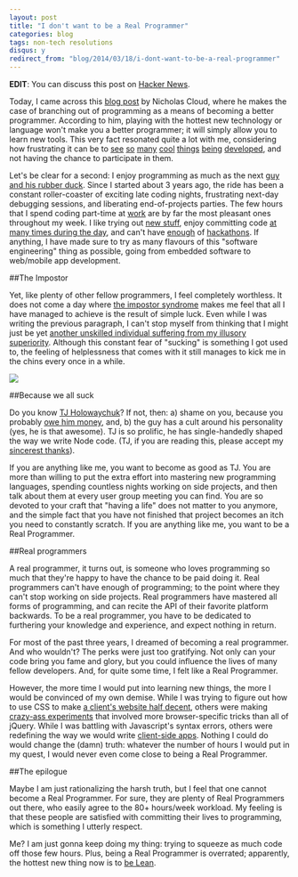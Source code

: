 ```yaml
---
layout: post
title: "I don't want to be a Real Programmer"
categories: blog
tags: non-tech resolutions
disqus: y
redirect_from: "blog/2014/03/18/i-dont-want-to-be-a-real-programmer"
---
```


**EDIT**: You can discuss this post on [Hacker News](https://news.ycombinator.com/item?id=7427286).

Today, I came across this [blog post](http://www.nicholascloud.com/2014/03/how-to-be-a-sane-programmer/) by Nicholas Cloud, where he makes the case of branching out of programming as a means of becoming a better programmer. According to him, playing with the hottest new technology or language won't make you a better programmer; it will simply allow you to learn new tools. This very fact resonated quite a lot with me, considering how frustrating it can be to [see](http://componentjs.com/) [so](https://www.meteor.com/) [many](http://brackets.io/) [cool](http://pazguille.github.io/voix/) [things](http://noflojs.org/) [being](http://developer.android.com/wear/index.html) [developed](http://developer.marvel.com/), and not having the chance to participate in them.

Let's be clear for a second: I enjoy programming as much as the next [guy and his rubber duck](http://en.wikipedia.org/wiki/Rubber_duck_debugging). Since I started about 3 years ago, the ride has been a constant roller-coaster of exciting late coding nights, frustrating next-day debugging sessions, and liberating end-of-projects parties. The few hours that I spend coding part-time at [work](http://www.radialpoint.com/) are by far the most pleasant ones throughout my week. I like trying out [new stuff](https://github.com/anas-ambri), enjoy committing code [at many times during the day](http://osrc.dfm.io/anas-ambri#stats), and can't have [enough](https://github.com/anas-ambri/CodeShip) of [hackathons](https://github.com/anas-ambri/Chatty). If anything, I have made sure to try as many flavours of this "software engineering" thing as possible, going from embedded software to web/mobile app development. 

##The Impostor

Yet, like plenty of other fellow programmers, I feel completely worthless. It does not come a day where [the impostor syndrome](http://en.wikipedia.org/wiki/Impostor_syndrome) makes me feel that all I have managed to achieve is the result of simple luck. Even while I was writing the previous paragraph, I can't stop myself from thinking that I might just be yet [another unskilled individual suffering from my illusory superiority](http://en.wikipedia.org/wiki/Dunning%E2%80%93Kruger_effect). Although this constant fear of "sucking" is something I got used to, the feeling of helplessness that comes with it still manages to kick me in the chins every once in a while.

<img src="http://i.imgur.com/UdcGR7G.jpg" />

##Because we all suck

Do you know [TJ Holowaychuk](https://medium.com/@tjholowaychuk)? If not, then: a) shame on you, because you probably [owe him money](http://www.quora.com/TJ-Holowaychuk-1/How-is-TJ-Holowaychuk-so-insanely-productive), and, b) the guy has a cult around his personality (yes, he is that awesome). TJ is so prolific, he has single-handedly shaped the way we write Node code. (TJ, if you are reading this, please accept my [sincerest thanks](https://www.youtube.com/watch?v=06ziRDbirZg)).

If you are anything like me, you want to become as good as TJ. You are more than willing to put the extra effort into mastering new programming languages, spending countless nights working on side projects, and then talk about them at every user group meeting you can find. You are so devoted to your craft that "having a life" does not matter to you anymore, and the simple fact that you have not finished that project becomes an itch you need to constantly scratch. If you are anything like me, you want to be a Real Programmer.


##Real programmers

A real programmer, it turns out, is someone who loves programming so much that they're happy to have the chance to be paid doing it. Real programmers can't have enough of programming; to the point where they can't stop working on side projects. Real programmers have mastered all forms of programming, and can recite the API of their favorite platform backwards. To be a real programmer, you have to be dedicated to furthering your knowledge and experience, and expect nothing in return.

For most of the past three years, I dreamed of becoming a real programmer. And who wouldn't? The perks were just too gratifying. Not only can your code bring you fame and glory, but you could influence the lives of many fellow developers. And, for quite some time, I felt like a Real Programmer.

However, the more time I would put into learning new things, the more I would be convinced of my own demise. While I was trying to figure out how to use CSS to make [a client's website half decent](http://www.drkharma.com/ribosoft/), others were making [crazy-ass experiments](http://lab.hakim.se/) that involved more browser-specific tricks than all of jQuery. While I was battling with Javascript's syntax errors, others were redefining the way we would write [client-side apps](http://angularjs.org/). Nothing I could do would change the (damn) truth: whatever the number of hours I would put in my quest, I would never even come close to being a Real Programmer.

##The epilogue

Maybe I am just rationalizing the harsh truth, but I feel that one cannot become a Real Programmer. For sure, they are plenty of Real Programmers out there, who easily agree to the 80+ hours/week workload. My feeling is that these people are satisfied with committing their lives to programming, which is something I utterly respect.

Me? I am just gonna keep doing my thing: trying to squeeze as much code off those few hours. Plus, being a Real Programmer is overrated; apparently, the hottest new thing now is to [be Lean](http://en.wikipedia.org/wiki/Lean_software_development).
